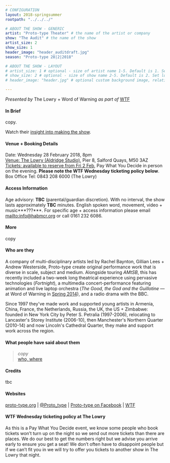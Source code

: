 ```yaml
---
# CONFIGURATION
layout: 2018-springsummer
rootpath: "../../../"

# ABOUT THE SHOW - GENERIC
artist: "Proto-type Theater" # the name of the artist or company
show: "The Audit" # the name of the show
artist_size: 2
show_size: 1
header_image: "header_auditdraft.jpg"    
season: "Proto-type 28|2|2018"

# ABOUT THE SHOW - LAYOUT
# artist_size: 1 # optional - size of artist name 1-5. Default is 1. Set longer names to lower values
# show_size: 2 # optional - size of show name 2-5. Default is 2. Set longer names to lower values
# header_image: "header.jpg" # optional custom background image, relative to current page

---
```

*Presented by* The Lowry + Word of Warning *as part of* <a href="http://www.thelowry.com/takearisk/take-a-risk-wtf-wednesday" target="_blank">WTF</a>           
         
#### In Brief      
copy.          
             
Watch their <a href="http://vimeo.com/212925166" target="_blank">insight into making the show</a>.            
        
#### Venue + Booking Details           
Date: Wednesday 28 February 2018, 8pm          
<a href="http://www.thelowry.com/plan-your-visit/getting-here" target="_blank">Venue: The Lowry (Aldridge Studio)</a>, Pier 8, Salford Quays, M50 3AZ         
<a href="http://www.thelowry.com/performances/5887ADC8-FE43-47E6-B0D7-252C326B8D2A/seat-map" target="_blank">Tickets: available to reserve from Fri 2 Feb</a>, Pay What You Decide in person on the evening. **Please note the WTF Wednesday ticketing policy below**.          
Box Office Tel: 0843 208 6000 (The Lowry)          
          
#### Access Information        
Age advisory: **TBC** (parental/guardian discretion). With no interval, the show lasts approximately **TBC** minutes. English spoken word, movement, video + music***???***. For specific age + access information please email <mailto:info@habmcr.org> or call 0161 232 6086.     
             
#### More         
copy       
         
#### Who are they        
A company of multi-disciplinary artists led by Rachel Baynton, Gillian Lees + Andrew Westerside, Proto-type create original performance work that is diverse in scale, subject and medium. Alongside touring *AMtSB*, this has recently included a two-week long theatrical experience using pervasive technologies (*Fortnight*), a multimedia concert-performance featuring animation and live laptop orchestra (*The Good, the God and the Guillotine* — at Word of Warning in [Spring 2014](/archive/2014-spring/prototype)), and a radio drama with the BBC.         
          
Since 1997 they've made work and supported young artists in Armenia, China, France, the Netherlands, Russia, the UK, the US + Zimbabwe: founded in New York City by Peter S. Petralia (1997-2006), relocating to Lancaster's Storey Institute (2006-10), then Manchester's Northern Quarter (2010-14) and now Lincoln's Cathedral Quarter, they make and support work across the region.            
          
#### What people have said about them         
>*copy*<br><a href="http://www" target="_blank">who, where</a>          
        
#### Credits          
tbc         
        
#### Websites          
<a href="http://proto-type.org" target="_blank">proto-type.org</a> | <a href="http://twitter.com/Proto_type" target="_blank">@Proto_type</a> | <a href="http://facebook.com/prototypetheater" target="_blank">Proto-type on Facebook</a> | <a href="http://www.thelowry.com/takearisk/take-a-risk-wtf-wednesday" target="_blank">WTF</a>         
        
#### WTF Wednesday ticketing policy at The Lowry         
As this is a Pay What You Decide event, we know some people who book tickets won’t turn up on the night so we send out more tickets than there are places. We do our best to get the numbers right but we advise you arrive early to ensure you get a seat! We don’t often have to disappoint people but if we can’t fit you in we will try to offer you tickets to another show in The Lowry that night.
